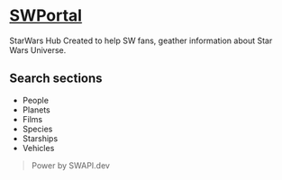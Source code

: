 # [SWPortal](denistvardovskiy.github.io/swportal/)


StarWars Hub
Created to help SW fans, geather information about Star Wars Universe.




## Search sections
- People
- Planets
- Films
- Species
- Starships
- Vehicles


> Power by SWAPI.dev
